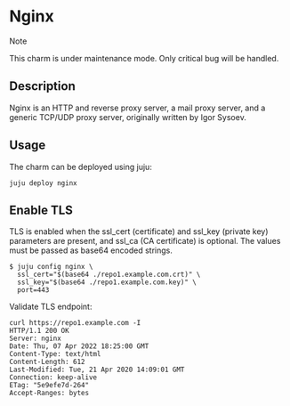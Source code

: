 # Nginx
> [!NOTE]
> This charm is under maintenance mode. Only critical bug will be handled.

## Description

Nginx is an HTTP and reverse proxy server, a mail proxy server, and a generic TCP/UDP proxy server, originally written by Igor Sysoev.

## Usage

The charm can be deployed using juju:
```
juju deploy nginx
```

## Enable TLS

TLS is enabled when the ssl_cert (certificate) and ssl_key (private key)
parameters are present, and ssl_ca (CA certificate) is optional. The values
must be passed as base64 encoded strings.

```
$ juju config nginx \
  ssl_cert="$(base64 ./repo1.example.com.crt)" \
  ssl_key="$(base64 ./repo1.example.com.key)" \
  port=443
```

Validate TLS endpoint:

```
curl https://repo1.example.com -I
HTTP/1.1 200 OK
Server: nginx
Date: Thu, 07 Apr 2022 18:25:00 GMT
Content-Type: text/html
Content-Length: 612
Last-Modified: Tue, 21 Apr 2020 14:09:01 GMT
Connection: keep-alive
ETag: "5e9efe7d-264"
Accept-Ranges: bytes
```
